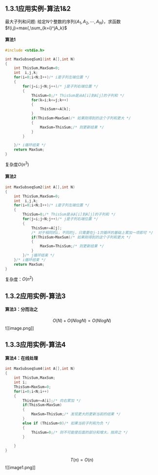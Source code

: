 ## 1.3.1应用实例-算法1&2
最大子列和问题:
给定$N$个整数的序列$\{A_1,A_2,\cdots,A_N\}$，求函数$f(i,j)=max{,\sum_{k=i}^jA_k}$
#### 算法1
```C
#include <stdio.h>

int MaxSubseqSum1(int A[],int N)
{
    int ThisSum,MaxSum=0;
    int  i,j,k;
    for(i=0;i<N;I++)/* i是子列左端位置 */
    {
        for(j=i;j<N;j++)/* j是子列右端位置 */
        {
            ThisSum=0;/* ThisSum是从A[i]到A[j]的子列和 */
            for(k=i;k<=j;k++)
            {
                ThisSum+=A[k];
            }
            if(ThisSum>MaxSum)/* 如果刚得到的这个子列和更大 */
            {
                MaxSum=ThisSum;/* 则更新结果 */
            }
        }

    }/* i循环结束 */
    return MaxSum;
}
```
复杂度$O(n^3)$
#### 算法2
```C
int MaxSubseqSum2(int A[],int N)
{
    int ThisSum,MaxSum=0;
    int  i,j,k;
    for(i=0;i<N;I++)/* i是子列左端位置 */
    {
        ThisSum=0;/* ThisSum是从A[i]到A[j]的子列和 */
        for(j=i;j<N;j++)/* j是子列右端位置 */
        {
            ThisSum+=A[j];
            /* 对于相同的i，不同的j，只需要在j-1次循环的基础上累加一项即可 */
            if(ThisSum>MaxSum)/* 如果刚得到的这个子列和更大 */
            {
                MaxSum=ThisSum;/* 则更新结果 */
            }
        }/* j循环结束 */
    }/* i循环结束 */
    return MaxSum;
}
```
复杂度：$O(n^2)$
## 1.3.2应用实例-算法3
#### 算法3：分而治之
$$O(N)+O(NlogN)=O(NlogN)$$
![[image.png]]
## 1.3.3应用实例-算法4
#### 算法4：在线处理
```C
int MaxSubseqSum4(int A[],int N)
{
    int ThisSum,MaxSum;
    int i;
    ThisSum=MaxSum=0;
    for(i=0;i<N;i++)
    {
        ThisSum+=A[i];/* 向右累加 */
        if(ThisSum>MaxSum)
        {
            MaxSum=ThisSum;/* 发现更大的更新当前的结果 */
        }
        else if (ThisSum<0)/* 如果当前子列和为负 */
        {
            ThisSum=0;/* 则不可能使后面的部分和增大，抛弃之 */
        }
        
    }
}
```
$$T(n)=O(n)$$
![[image1.png]]